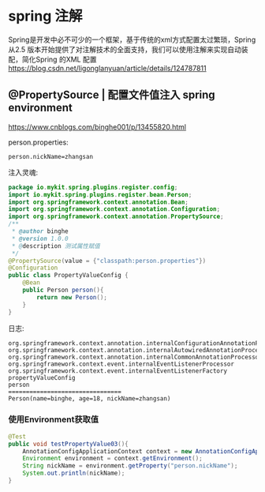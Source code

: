 # spring 注解

Spring是开发中必不可少的一个框架，基于传统的xml方式配置太过繁琐，Spring 从2.5 版本开始提供了对注解技术的全面支持，我们可以使用注解来实现自动装配，简化Spring 的XML 配置
https://blog.csdn.net/ligonglanyuan/article/details/124787811

## @PropertySource | 配置文件值注入 spring environment

https://www.cnblogs.com/binghe001/p/13455820.html

person.properties:

```properties
person.nickName=zhangsan

```

注入灵魂:

```java
package io.mykit.spring.plugins.register.config;
import io.mykit.spring.plugins.register.bean.Person;
import org.springframework.context.annotation.Bean;
import org.springframework.context.annotation.Configuration;
import org.springframework.context.annotation.PropertySource;
/**
 * @author binghe
 * @version 1.0.0
 * @description 测试属性赋值
 */
@PropertySource(value = {"classpath:person.properties"})
@Configuration
public class PropertyValueConfig {
    @Bean
    public Person person(){
        return new Person();
    }
}

```

日志:
```log
org.springframework.context.annotation.internalConfigurationAnnotationProcessor
org.springframework.context.annotation.internalAutowiredAnnotationProcessor
org.springframework.context.annotation.internalCommonAnnotationProcessor
org.springframework.context.event.internalEventListenerProcessor
org.springframework.context.event.internalEventListenerFactory
propertyValueConfig
person
================================
Person(name=binghe, age=18, nickName=zhangsan)

```

### 使用Environment获取值

```java
@Test
public void testPropertyValue03(){
    AnnotationConfigApplicationContext context = new AnnotationConfigApplicationContext(PropertyValueConfig.class);
    Environment environment = context.getEnvironment();
    String nickName = environment.getProperty("person.nickName");
    System.out.println(nickName);
}

```

